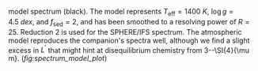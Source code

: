  model spectrum (black). The model represents $T_{\mathrm{eff}} = \SI{1400}{K}$, $\log{g} = \SI{4.5}{dex}$, and $f_{\mathrm{sed}} = 2$, and has been smoothed to a resolving power of $R=25$. Reduction 2 is used for the SPHERE/IFS spectrum. The atmospheric model reproduces the companion's spectra well, although we find a slight excess in $L^\prime$ that might hint at disequilibrium chemistry from 3--\SI{4}{\mu m}.
     (*fig:spectrum_model_plot*)

</div>